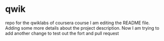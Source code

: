 # qwik
repo for the qwiklabs of coursera course 
I am editing the README file. Adding some more details about the project description. 
Now I am trying to add another change to test out the fort and pull request
